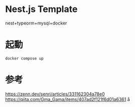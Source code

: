 # Nest.js Template

nest+typeorm+mysql+docker

# 起動

```
docker compose up
```

# 参考

https://zenn.dev/senri/articles/331162304a78e0
https://qiita.com/Gma_Gama/items/407ad2f121f6d01a6361
å
